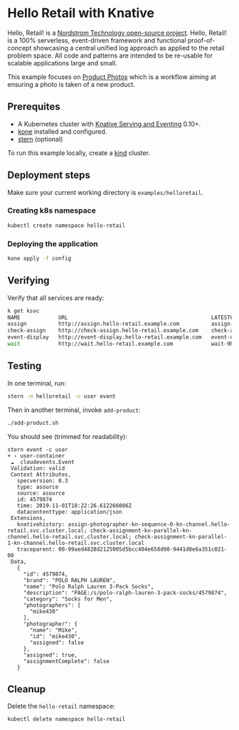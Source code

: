 # Hello Retail with Knative

Hello, Retail! is a [Nordstrom Technology open-source project](https://github.com/Nordstrom/hello-retail). Hello, Retail! is a 100% serverless, event-driven framework and functional proof-of-concept showcasing a central unified log approach as applied to the retail problem space. All code and patterns are intended to be re-usable for scalable applications large and small.

This example focuses on [Product Photos](https://github.com/Nordstrom/hello-retail/tree/master/product-photos) which is a workflow
aiming at ensuring a photo is taken of a new product.

## Prerequites

- A Kubernetes cluster with [Knative Serving and Eventing](https://knative.dev) 0.10+.
- [kone](https://github.com/ibm/kone) installed and configured.
- [stern](https://github.com/wercker/stern) (optional)

To run this example locally, create a [kind](../../README.md#kind) cluster.

## Deployment steps

Make sure your current working directory is `examples/helloretail`.

### Creating k8s namespace

```sh
kubectl create namespace hello-retail
```

### Deploying the application

```sh
kone apply -f config
```

## Verifying

Verify that all services are ready:

```sh
k get ksvc
NAME            URL                                             LATESTCREATED         LATESTREADY           READY   REASON
assign          http://assign.hello-retail.example.com          assign-d7vhz          assign-d7vhz          True
check-assign    http://check-assign.hello-retail.example.com    check-assign-jmrhz    check-assign-jmrhz    True
event-display   http://event-display.hello-retail.example.com   event-display-4v8k2   event-display-4v8k2   True
wait            http://wait.hello-retail.example.com            wait-9hxsw            wait-9hxsw            True
```

## Testing

In one terminal, run:

```sh
stern -n helloretail -c user event
```

Then in another terminal, invoke `add-product`:

```sh
./add-product.sh
```

You should see (trimmed for readability):

```
stern event -c user
+ › user-container
 ☁️  cloudevents.Event
 Validation: valid
 Context Attributes,
   specversion: 0.3
   type: asource
   source: asource
   id: 4579874
   time: 2019-11-01T18:22:26.612266086Z
   datacontenttype: application/json
 Extensions,
   knativehistory: assign-photographer-kn-sequence-0-kn-channel.hello-retail.svc.cluster.local; check-assignment-kn-parallel-kn-channel.hello-retail.svc.cluster.local; check-assignment-kn-parallel-1-kn-channel.hello-retail.svc.cluster.local
   traceparent: 00-99aed4828d2125005d5bcc404e658d98-9441d8e6a351c021-00
 Data,
   {
     "id": 4579874,
     "brand": "POLO RALPH LAUREN",
     "name": "Polo Ralph Lauren 3-Pack Socks",
     "description": "PAGE:/s/polo-ralph-lauren-3-pack-socks/4579874",
     "category": "Socks for Men",
     "photographers": [
       "mike430"
     ],
     "photographer": {
       "name": "Mike",
       "id": "mike430",
       "assigned": false
     },
     "assigned": true,
     "assignmentComplete": false
   }
```

## Cleanup

Delete the `hello-retail` namespace:

```sh
kubectl delete namespace hello-retail
```



